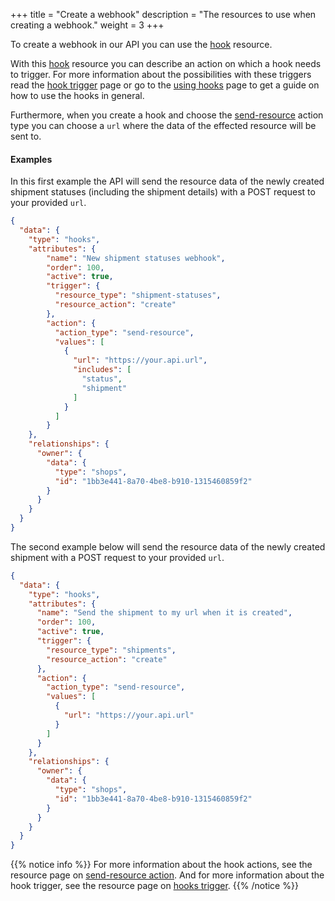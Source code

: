 +++
title = "Create a webhook"
description = "The resources to use when creating a webhook."
weight = 3
+++

To create a webhook in our API you can use the [hook](/api/resources/hooks) resource.

With this [hook](/api/resources/hooks) resource you can describe an action on which a hook needs to trigger. 
For more information about the possibilities with these triggers read the [hook trigger](/api/resources/hooks/trigger) page
or go to the [using hooks](/api/using-hooks) page to get a guide on how to use the hooks in general.

Furthermore, when you create a hook and choose the [send-resource](/api/resources/hooks/action/#send-resource) action type you can choose a `url` where the data of the effected resource will be sent to. 

#### Examples
In this first example the API will send the resource data of the newly created shipment statuses (including the shipment details) with a POST request to your provided `url`. 
```json
{
  "data": {
    "type": "hooks",
    "attributes": {
        "name": "New shipment statuses webhook",
        "order": 100,
        "active": true,
        "trigger": {
          "resource_type": "shipment-statuses",
          "resource_action": "create"
        },
        "action": {
          "action_type": "send-resource",
          "values": [
            {
              "url": "https://your.api.url",
              "includes": [
                "status",
                "shipment"
              ]
            }
          ]
        }
    },
    "relationships": {
      "owner": {
        "data": {
          "type": "shops",
          "id": "1bb3e441-8a70-4be8-b910-1315460859f2"
        }
      }
    }
  }
}
```

The second example below will send the resource data of the newly created shipment with a POST request to your provided `url`. 
```json
{
  "data": {
    "type": "hooks",
    "attributes": {
      "name": "Send the shipment to my url when it is created",
      "order": 100,
      "active": true,
      "trigger": {
        "resource_type": "shipments",
        "resource_action": "create"
      },
      "action": {
        "action_type": "send-resource",
        "values": [
          {            
            "url": "https://your.api.url"
          }
        ]
      }
    },
    "relationships": {
      "owner": {
        "data": {
          "type": "shops",
          "id": "1bb3e441-8a70-4be8-b910-1315460859f2"
        }
      }
    }
  }
}
```
{{% notice info %}}
For more information about the hook actions, see the resource page on [send-resource action](/api/resources/hooks/action/#send-resource).
And for more information about the hook trigger, see the resource page on [hooks trigger](/api/resources/hooks/trigger).
{{% /notice %}}
